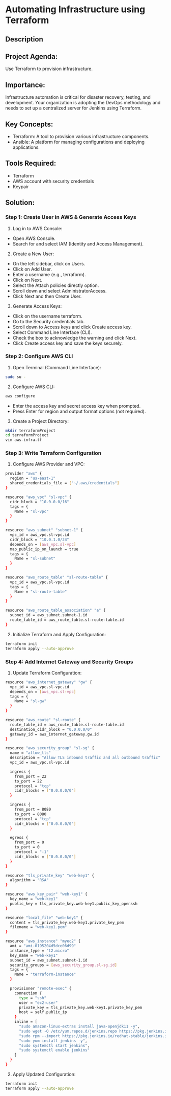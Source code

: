 # Automating Infrastructure using Terraform

## Description

## Project Agenda:
Use Terraform to provision infrastructure.

## Importance:
Infrastructure automation is critical for disaster recovery, testing, and development. Your organization is adopting the DevOps methodology and needs to set up a centralized server for Jenkins using Terraform.

## Key Concepts:
- Terraform: A tool to provision various infrastructure components.
- Ansible: A platform for managing configurations and deploying applications.

## Tools Required:
- Terraform
- AWS account with security credentials
- Keypair

## Solution:

### Step 1: Create User in AWS & Generate Access Keys
1. Log in to AWS Console:

- Open AWS Console.
- Search for and select IAM (Identity and Access Management).

2. Create a New User:

- On the left sidebar, click on Users.
- Click on Add User.
- Enter a username (e.g., terraform).
- Click on Next.
- Select the Attach policies directly option.
- Scroll down and select AdministratorAccess.
- Click Next and then Create User.

3. Generate Access Keys:

- Click on the username terraform.
- Go to the Security credentials tab.
- Scroll down to Access keys and click Create access key.
- Select Command Line Interface (CLI).
- Check the box to acknowledge the warning and click Next.
- Click Create access key and save the keys securely.

### Step 2: Configure AWS CLI

1. Open Terminal (Command Line Interface):

```bash
sudo su -
```

2. Configure AWS CLI:

```bash
aws configure
```
- Enter the access key and secret access key when prompted.
- Press Enter for region and output format options (not required).


3. Create a Project Directory:

```bash
mkdir terraformProject
cd terraformProject
vim aws-infra.tf
```

### Step 3: Write Terraform Configuration

1. Configure AWS Provider and VPC:

```bash
provider "aws" {
  region = "us-east-1"
  shared_credentials_file = ["~/.aws/credentials"]
}

resource "aws_vpc" "sl-vpc" {
  cidr_block = "10.0.0.0/16"
  tags = {
    Name = "sl-vpc"
  }
}

resource "aws_subnet" "subnet-1" {
  vpc_id = aws_vpc.sl-vpc.id
  cidr_block = "10.0.1.0/24"
  depends_on = [aws_vpc.sl-vpc]
  map_public_ip_on_launch = true
  tags = {
    Name = "sl-subnet"
  }
}

resource "aws_route_table" "sl-route-table" {
  vpc_id = aws_vpc.sl-vpc.id
  tags = {
    Name = "sl-route-table"
  }
}

resource "aws_route_table_association" "a" {
  subnet_id = aws_subnet.subnet-1.id
  route_table_id = aws_route_table.sl-route-table.id
}
```

2. Initialize Terraform and Apply Configuration:

```bash
terraform init
terraform apply --auto-approve
```

### Step 4: Add Internet Gateway and Security Groups

1. Update Terraform Configuration:

```bash
resource "aws_internet_gateway" "gw" {
  vpc_id = aws_vpc.sl-vpc.id
  depends_on = [aws_vpc.sl-vpc]
  tags = {
    Name = "sl-gw"
  }
}

resource "aws_route" "sl-route" {
  route_table_id = aws_route_table.sl-route-table.id
  destination_cidr_block = "0.0.0.0/0"
  gateway_id = aws_internet_gateway.gw.id
}

resource "aws_security_group" "sl-sg" {
  name = "allow_tls"
  description = "Allow TLS inbound traffic and all outbound traffic"
  vpc_id = aws_vpc.sl-vpc.id

  ingress {
    from_port = 22
    to_port = 22
    protocol = "tcp"
    cidr_blocks = ["0.0.0.0/0"]
  }

  ingress {
    from_port = 8080
    to_port = 8080
    protocol = "tcp"
    cidr_blocks = ["0.0.0.0/0"]
  }

  egress {
    from_port = 0
    to_port = 0
    protocol = "-1"
    cidr_blocks = ["0.0.0.0/0"]
  }
}

resource "tls_private_key" "web-key1" {
  algorithm = "RSA"
}

resource "aws_key_pair" "web-key1" {
  key_name = "web-key1"
  public_key = tls_private_key.web-key1.public_key_openssh
}

resource "local_file" "web-key1" {
  content = tls_private_key.web-key1.private_key_pem
  filename = "web-key1.pem"
}

resource "aws_instance" "myec2" {
  ami = "ami-0195204d5dce06d99"
  instance_type = "t2.micro"
  key_name = "web-key1"
  subnet_id = aws_subnet.subnet-1.id
  security_groups = [aws_security_group.sl-sg.id]
  tags = {
    Name = "terraform-instance"
  }

  provisioner "remote-exec" {
    connection {
      type = "ssh"
      user = "ec2-user"
      private_key = tls_private_key.web-key1.private_key_pem
      host = self.public_ip
    }
    inline = [
      "sudo amazon-linux-extras install java-openjdk11 -y",
      "sudo wget -O /etc/yum.repos.d/jenkins.repo https://pkg.jenkins.io/redhat-stable/jenkins.repo",
      "sudo rpm --import https://pkg.jenkins.io/redhat-stable/jenkins.io-2023.key",
      "sudo yum install jenkins -y",
      "sudo systemctl start jenkins",
      "sudo systemctl enable jenkins"
    ]
  }
}
```

2. Apply Updated Configuration:
```bash
terraform init
terraform apply --auto-approve
